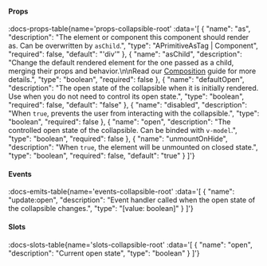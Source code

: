 <!-- This file was automatic generated. Do not edit it manually -->

#### Props
:docs-props-table{name='props-collapsible-root' :data='[
  {
    "name": "as",
    "description": "The element or component this component should render as. Can be overwritten by `asChild`.",
    "type": "APrimitiveAsTag | Component",
    "required": false,
    "default": "\'div\'"
  },
  {
    "name": "asChild",
    "description": "Change the default rendered element for the one passed as a child, merging their props and behavior.\\n\\nRead our [Composition](https://akar.vinicunca.dev/core/guides/composition) guide for more details.",
    "type": "boolean",
    "required": false
  },
  {
    "name": "defaultOpen",
    "description": "The open state of the collapsible when it is initially rendered. <br> Use when you do not need to control its open state.",
    "type": "boolean",
    "required": false,
    "default": "false"
  },
  {
    "name": "disabled",
    "description": "When `true`, prevents the user from interacting with the collapsible.",
    "type": "boolean",
    "required": false
  },
  {
    "name": "open",
    "description": "The controlled open state of the collapsible. Can be binded with `v-model`.",
    "type": "boolean",
    "required": false
  },
  {
    "name": "unmountOnHide",
    "description": "When `true`, the element will be unmounted on closed state.",
    "type": "boolean",
    "required": false,
    "default": "true"
  }
]'} 

#### Events

:docs-emits-table{name='events-collapsible-root' :data='[
  {
    "name": "update:open",
    "description": "Event handler called when the open state of the collapsible changes.",
    "type": "[value: boolean]"
  }
]'} 

#### Slots

:docs-slots-table{name='slots-collapsible-root' :data='[
  {
    "name": "open",
    "description": "Current open state",
    "type": "boolean"
  }
]'} 
